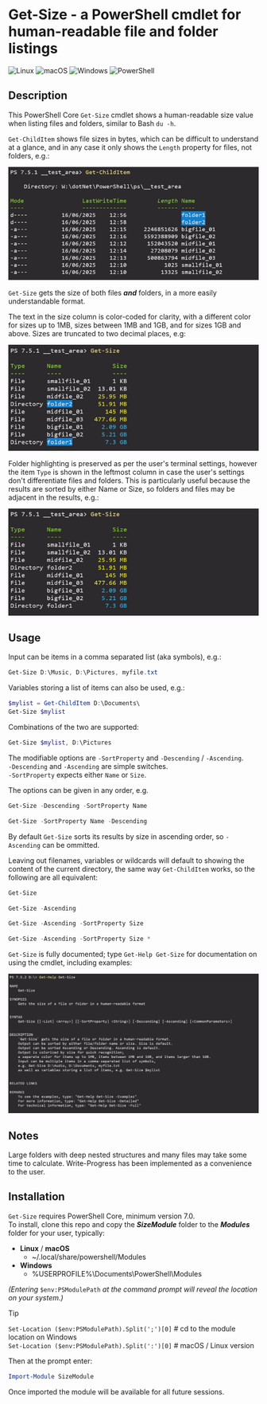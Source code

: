 # Get-Size - a PowerShell cmdlet for human-readable file and folder listings

![Linux](https://img.shields.io/badge/-Linux-grey?logo=linux)
![macOS](https://img.shields.io/badge/-macOS-black?logo=apple)
![Windows](https://img.shields.io/badge/-Windows-red)
![PowerShell](https://img.shields.io/badge/-PowerShell_Core-blue)

## Description
This PowerShell Core `Get-Size` cmdlet shows a human-readable size value when listing files and folders, similar to Bash `du -h`.  

`Get-ChildItem` shows file sizes in bytes, which can be difficult to understand at a glance, and in any case it only shows the `Length` property for files, not folders, e.g.:  

![get-childitem_output_screenshot](<screenshots/get-childitem_output_screenshot.jpg>)

`Get-Size` gets the size of both files __*and*__ folders, in a more easily understandable format.

The text in the size column is color-coded for clarity, with a different color for sizes up to 1MB, sizes between 1MB and 1GB, and for sizes 1GB and above. Sizes are truncated to two decimal places, e.g:  

![get-size_output_screenshot](<screenshots/get-size_output_screenshot.jpg>)

Folder highlighting is preserved as per the user's terminal settings, however the item `Type` is shown in the leftmost column in case the user's settings don't differentiate files and folders. This is particularly useful because the results are sorted by either Name or Size, so folders and files may be adjacent in the results, e.g.:  

![get-size_leftmost_column_screenshot](<screenshots/get-size_leftmost_column.jpg>)  

## Usage
Input can be items in a comma separated list (aka symbols), e.g.:  
```powershell
Get-Size D:\Music, D:\Pictures, myfile.txt
```
Variables storing a list of items can also be used, e.g.:  
```powershell
$mylist = Get-ChildItem D:\Documents\
Get-Size $mylist  
```
Combinations of the two are supported:
```powershell
Get-Size $mylist, D:\Pictures
```
The modifiable options are `-SortProperty` and `-Descending` / `-Ascending`.   
`-Descending` and `-Ascending` are simple switches.  
`-SortProperty` expects either `Name` or `Size`.  

The options can be given in any order, e.g.  
```powershell
Get-Size -Descending -SortProperty Name
```
```powershell
Get-Size -SortProperty Name -Descending  
```
By default `Get-Size` sorts its results by size in ascending order, so `-Ascending` can be ommitted.  

Leaving out filenames, variables or wildcards will default to showing the content of the current directory, the same way `Get-ChildItem` works, so the following are all equivalent:  

```powershell
Get-Size  
```
```powershell
Get-Size -Ascending  
```
```powershell
Get-Size -Ascending -SortProperty Size  
```
```powershell
Get-Size -Ascending -SortProperty Size *  
```  
`Get-Size` is fully documented; type `Get-Help Get-Size` for documentation on using the cmdlet, including examples:  

![get-size_get-help_output_screenshot](<screenshots/get-size_get-help_output_screenshot2.jpg>)  

## Notes
Large folders with deep nested structures and many files may take some time to calculate. Write-Progress has been implemented as a convenience to the user.  

## Installation
`Get-Size` requires PowerShell Core, minimum version 7.0.  
To install, clone this repo and copy the __*SizeModule*__ folder to the __*Modules*__ folder for your user, typically:
- __Linux__  / __macOS__
  - ~/.local/share/powershell/Modules
- __Windows__
  - %USERPROFILE%\Documents\PowerShell\Modules

*(Entering* `$env:PSModulePath` *at the command prompt will reveal the location on your system.)*  

> [!TIP]  
> `Set-Location ($env:PSModulePath).Split(';')[0]` # cd to the module location on Windows  
> `Set-Location ($env:PSModulePath).Split(':')[0]` # macOS / Linux version  

Then at the prompt enter:  
```powershell
Import-Module SizeModule
```  
Once imported the module will be available for all future sessions.  
